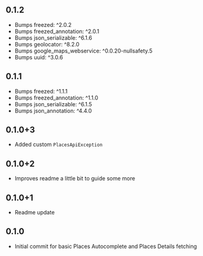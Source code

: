 ## 0.1.2

- Bumps freezed: ^2.0.2
- Bumps freezed_annotation: ^2.0.1
- Bumps json_serializable: ^6.1.6
- Bumps geolocator: ^8.2.0
- Bumps google_maps_webservice: ^0.0.20-nullsafety.5
- Bumps uuid: ^3.0.6

## 0.1.1

- Bumps freezed: ^1.1.1
- Bumps freezed_annotation: ^1.1.0
- Bumps json_serializable: ^6.1.5
- Bumps json_annotation: ^4.4.0

## 0.1.0+3

- Added custom `PlacesApiException`

## 0.1.0+2

- Improves readme a little bit to guide some more

## 0.1.0+1

- Readme update

## 0.1.0

- Initial commit for basic Places Autocomplete and Places Details fetching
